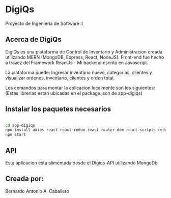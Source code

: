# DigiQs
Proyecto de Ingenieria de Software ll


## Acerca de DigiQs

DigiQs es una plataforma de Control de Inventario y Administracion creada utilizando MERN (MongoDB, Express, React, NodeJS). Front-end fue hecho a travez del Framework
ReactJs - Mi backend escrito en Javascript. 

La plataforma puede: Ingresar inventario nuevo, categorias, clientes y visualizar ordenes, inventario, clientes y orden total. 

Los comandos para montar la aplicacion localmente son los siguientes: (Estas librerias estan ubicadas en el package.json de app-digiqs)

## Instalar los paquetes necesarios

```bash

cd app-digiqs
npm install axios react react-redux react-router-dom react-scripts redux redux-thunk uuid 
npm start
```

## API  

Esta aplicacion esta alimentada desde el Digiqs-API utilizando MongoDb


## Creada por: 
Bernardo Antonio A. Caballero
